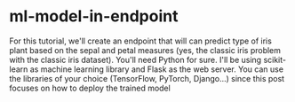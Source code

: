 # ml-model-in-endpoint
For this tutorial, we'll create an endpoint that will can predict type of iris plant based on the sepal and petal measures (yes, the classic iris problem with the classic iris dataset). You'll need Python for sure. I'll be using scikit-learn as machine learning library and Flask as the web server. You can use the libraries of your choice (TensorFlow, PyTorch, Django...) since this post focuses on how to deploy the trained model

